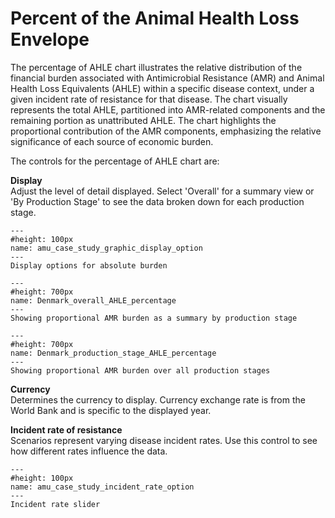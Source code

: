 # Percent of the Animal Health Loss Envelope

The percentage of AHLE chart illustrates the relative distribution of the financial burden associated with Antimicrobial Resistance (AMR) and Animal Health Loss Equivalents (AHLE) within a specific disease context, under a given incident rate of resistance for that disease. 
The chart visually represents the total AHLE, partitioned into AMR-related components and the remaining portion as unattributed AHLE. 
The chart highlights the proportional contribution of the AMR components, emphasizing the relative significance of each source of economic burden.

The controls for the percentage of AHLE chart are:

**Display**<br />
Adjust the level of detail displayed. Select 'Overall' for a summary view or 'By Production Stage' to see the data broken down for each production stage.
```{figure} ../Images/amu_case_study_graphic_display_option.png
---
#height: 100px
name: amu_case_study_graphic_display_option
---
Display options for absolute burden
```

```{figure} ../Images/Den_overall_AHLE_percentage.png
---
#height: 700px
name: Denmark_overall_AHLE_percentage
---
Showing proportional AMR burden as a summary by production stage
```

```{figure} ../Images/Den_prod_sys_AHLE_percentage.png
---
#height: 700px
name: Denmark_production_stage_AHLE_percentage
---
Showing proportional AMR burden over all production stages
```

**Currency**<br />
Determines the currency to display. Currency exchange rate is from the World Bank and is specific to the displayed year.

**Incident rate of resistance**<br />
Scenarios represent varying disease incident rates. Use this control to see how different rates influence the data.
```{figure} ../Images/amu_case_study_incident_rate_option.png
---
#height: 100px
name: amu_case_study_incident_rate_option
---
Incident rate slider
```